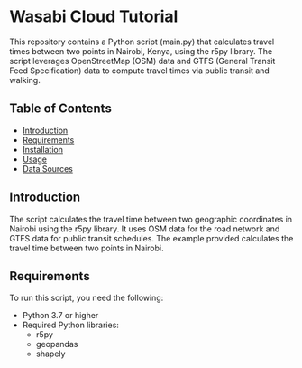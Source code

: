 # Wasabi Cloud Tutorial
This repository contains a Python script (main.py) that calculates travel times between two points in Nairobi, Kenya, using the r5py library. The script leverages OpenStreetMap (OSM) data and GTFS (General Transit Feed Specification) data to compute travel times via public transit and walking.

## Table of Contents

- [Introduction](#Introduction)
- [Requirements](#Requirements)
- [Installation](#Installation)
- [Usage](#Usage)
- [Data Sources](#Data_sources)


## Introduction
The script calculates the travel time between two geographic coordinates in Nairobi using the r5py library. It uses OSM data for the road network and GTFS data for public transit schedules. The example provided calculates the travel time between two points in Nairobi.

## Requirements
To run this script, you need the following:
  - Python 3.7 or higher
  - Required Python libraries:
      - r5py
      - geopandas
      - shapely
